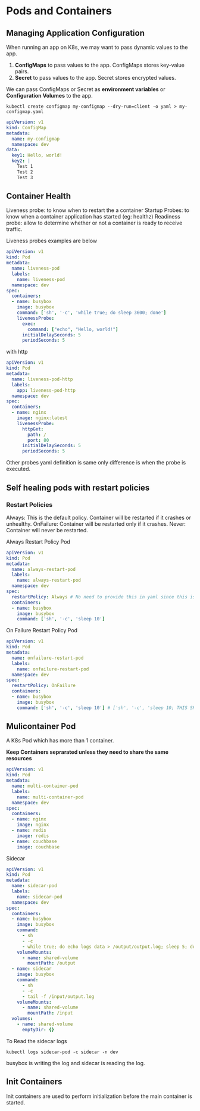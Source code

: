 # Pods and Containers

## Managing Application Configuration
When running an app on K8s, we may want to pass dynamic values to the app. <br/>
1. <b>ConfigMaps</b> to pass values to the app. ConfigMaps stores key-value pairs.
2. <b>Secret</b> to pass values to the app. Secret stores encrypted values.

We can pass ConfigMaps or Secret as <b>environment variables</b> or <b>Configuration Volumes</b> to the app. 
```
kubectl create configmap my-configmap --dry-run=client -o yaml > my-configmap.yaml
```

```yaml
apiVersion: v1
kind: ConfigMap
metadata:
  name: my-configmap
  namespace: dev
data:
  key1: Hello, world!
  key2: |
    Test 1
    Test 2
    Test 3
```

## Container Health

Liveness probe: to know when to restart the a container
Startup Probes: to know when a container application has started (eg: healthz)
Readiness probe: allow to determine whether or not a container is ready to receive traffic.

Liveness probes examples are below

```yaml
apiVersion: v1
kind: Pod
metadata:
  name: liveness-pod
  labels:
    name: liveness-pod
  namespace: dev
spec:
  containers:
  - name: busybox
    image: busybox
    command: ['sh', '-c', 'while true; do sleep 3600; done']
    livenessProbe:
      exec:
        command: ["echo", "Hello, world!"]
      initialDelaySeconds: 5
      periodSeconds: 5 
```

with http 

```yaml
apiVersion: v1
kind: Pod
metadata:
  name: liveness-pod-http
  labels:
    app: liveness-pod-http
  namespace: dev
spec:
  containers:
  - name: nginx
    image: nginx:latest
    livenessProbe:
      httpGet:
        path: /
        port: 80
      initialDelaySeconds: 5
      periodSeconds: 5
```
Other probes yaml definition is same only difference is when the probe is executed.


## Self healing pods with restart policies

### Restart Policies
Always: This is the default policy. Container will be restarted if it crashes or unhealthy.
OnFailure: Container will be restarted only if it crashes.
Never: Container will never be restarted.

Always Restart Policy Pod

```yaml
apiVersion: v1
kind: Pod
metadata:
  name: always-restart-pod
  labels:
    name: always-restart-pod
  namespace: dev
spec:
  restartPolicy: Always # No need to provide this in yaml since this is the default
  containers:
  - name: busybox
    image: busybox
    command: ['sh', '-c', 'sleep 10']

```

On Failure Restart Policy Pod

```yaml
apiVersion: v1
kind: Pod
metadata:
  name: onfailure-restart-pod
  labels:
    name: onfailure-restart-pod
  namespace: dev
spec:
  restartPolicy: OnFailure
  containers:
  - name: busybox
    image: busybox
    command: ['sh', '-c', 'sleep 10'] # ['sh', '-c', 'sleep 10; THIS SHHSHHHSHHS']  this will failed the pod
```

## Mulicontainer Pod

A K8s Pod which has more than 1 container.

__Keep Containers seprarated unless they need to share the same resources__

```yaml
apiVersion: v1
kind: Pod
metadata:
  name: multi-container-pod
  labels:
    name: multi-container-pod
  namespace: dev
spec:
  containers:
  - name: nginx
    image: nginx
  - name: redis
    image: redis
  - name: couchbase
    image: couchbase
```

Sidecar

```yaml
apiVersion: v1
kind: Pod
metadata:
  name: sidecar-pod
  labels:
    name: sidecar-pod
  namespace: dev
spec:
  containers:
  - name: busybox
    image: busybox
    command:
      - sh
      - -c
      - while true; do echo logs data > /output/output.log; sleep 5; done
    volumeMounts:
      - name: shared-volume
        mountPath: /output  
  - name: sidecar
    image: busybox
    command:
      - sh
      - -c
      - tail -f /input/output.log
    volumeMounts:
      - name: shared-volume
        mountPath: /input
  volumes:
    - name: shared-volume
      emptyDir: {}
```

To Read the sidecar logs
```
kubectl logs sidecar-pod -c sidecar -n dev
```
busybox is writing the log and sidecar is reading the log.

## Init Containers

Init containers are used to perform initialization before the main container is started.